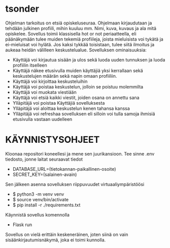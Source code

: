 # tsonder
Ohjelman tarkoitus on etsiä opiskeluseuraa. Ohjelmaan kirjaudutaan ja tehdään julkinen profiili, mihin kuuluu mm. Nimi, kuva, kuvaus ja ala mitä opiskelee. Sovellus toimii klassisella hot or not periaatteella, eli päänäkymään tulee muiden tekemiä profiileja, joista mieluisista voi tykätä ja ei-mieluisat voi hylätä. Jos kaksi tykkää toisistaan, tulee siitä ilmoitus ja aukeaa heidän välilleen keskustelualue.
Sovelluksen ominaisuuksia:
- Käyttäjä voi kirjautua sisään ja ulos sekä luoda uuden tunnuksen ja luoda profiilin itselleen
- Käyttäjä näkee etusivulla muiden käyttäjiä yksi kerrallaan sekä keskustelujen määrän sekä napin omaan profiiliin.
- Käyttäjä voi kirjoittaa keskusteluihin
- Käyttäjä voi poistaa keskustelun, jolloin se poistuu molemmilta
- Käyttäjä voi muokata viestiään
- Käyttäjä voi etsiä kaikki viestit, joiden osana on annettu sana
- Ylläpitäjä voi poistaa Käyttäjiä sovelluksesta
- Ylläpitäjä voi aloittaa keskustelun kenen tahansa kanssa
- Ylläpitäjä voi refreshaa sovelluksen eli silloin voi tulla samoja ihmisiä etusivulla vastaan uudelleen

# KÄYNNISTYSOHJEET
Kloonaa repositori koneellesi ja mene sen juurikansioon. Tee sinne .env tiedosto, jonne laitat seuraavat tiedot 

- DATABASE_URL=(tietokannan-paikallinen-osoite)
- SECRET_KEY=(salainen-avain)

Sen jälkeen asenna sovelluksen riippuvuudet virtuaaliympäristöösi
- $ python3 -m venv venv
- $ source venv/bin/activate
- $ pip install -r ./requirements.txt
  
Käynnistä sovellus komennolla 
- Flask run

Sovellus on vielä erittäin keskeneräinen, joten siinä on vain sisäänkirjautumisnäkymä, joka ei toimi kunnolla. 
